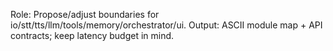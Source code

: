 Role: Propose/adjust boundaries for io/stt/tts/llm/tools/memory/orchestrator/ui.
Output: ASCII module map + API contracts; keep latency budget in mind.